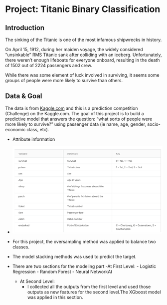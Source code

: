 # Project:  Titanic Binary Classification 
## Introduction
The sinking of the Titanic is one of the most infamous shipwrecks in history.

On April 15, 1912, during her maiden voyage, the widely considered “unsinkable” RMS Titanic sank after colliding with an iceberg. Unfortunately, there weren’t enough lifeboats for everyone onboard, resulting in the death of 1502 out of 2224 passengers and crew.

While there was some element of luck involved in surviving, it seems some groups of people were more likely to survive than others.

## Data & Goal
The data is from [Kaggle.com](https://www.kaggle.com/c/titanic/overview) and this is a prediction competition (Challenge) on the Kaggle.com.
The goal of this project is to build a predictive model that answers the question: “what sorts of people were more likely to survive?” using passenger data (ie name, age, gender, socio-economic class, etc).
- Attribute information
- ![images/data_dictionary.png](images/data_dictionary.png)

- For this project, the oversampling method was applied to balance two classes.
- The model stacking methods was used to predict the target.
- There are two sections for the modeling part
    -At First Level:
      - Logistic Regression
      - Random Forest
      - Neural NetworkAt
    - At Second Level:
      -  I collected all the outputs from the first level and used those outputs as new features for the second level.The XGboost model was applied in this section.
  
